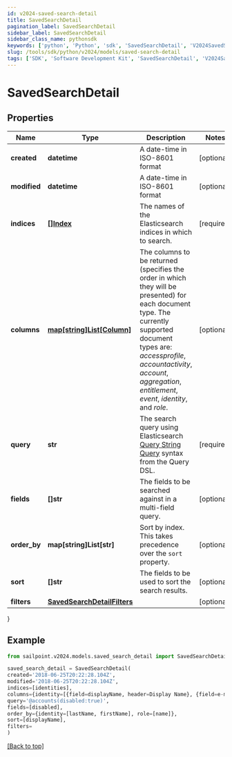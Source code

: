 ```yaml
---
id: v2024-saved-search-detail
title: SavedSearchDetail
pagination_label: SavedSearchDetail
sidebar_label: SavedSearchDetail
sidebar_class_name: pythonsdk
keywords: ['python', 'Python', 'sdk', 'SavedSearchDetail', 'V2024SavedSearchDetail'] 
slug: /tools/sdk/python/v2024/models/saved-search-detail
tags: ['SDK', 'Software Development Kit', 'SavedSearchDetail', 'V2024SavedSearchDetail']
---
```


# SavedSearchDetail


## Properties

Name | Type | Description | Notes
------------ | ------------- | ------------- | -------------
**created** | **datetime** | A date-time in ISO-8601 format | [optional] 
**modified** | **datetime** | A date-time in ISO-8601 format | [optional] 
**indices** | [**[]Index**](index) | The names of the Elasticsearch indices in which to search.  | [required]
**columns** | [**map[string]List[Column]**](list) | The columns to be returned (specifies the order in which they will be presented) for each document type.  The currently supported document types are: _accessprofile_, _accountactivity_, _account_, _aggregation_, _entitlement_, _event_, _identity_, and _role_.  | [optional] 
**query** | **str** | The search query using Elasticsearch [Query String Query](https://www.elastic.co/guide/en/elasticsearch/reference/5.2/query-dsl-query-string-query.html#query-string) syntax from the Query DSL.  | [required]
**fields** | **[]str** | The fields to be searched against in a multi-field query.  | [optional] 
**order_by** | **map[string]List[str]** | Sort by index. This takes precedence over the `sort` property.  | [optional] 
**sort** | **[]str** | The fields to be used to sort the search results.  | [optional] 
**filters** | [**SavedSearchDetailFilters**](saved-search-detail-filters) |  | [optional] 
}

## Example

```python
from sailpoint.v2024.models.saved_search_detail import SavedSearchDetail

saved_search_detail = SavedSearchDetail(
created='2018-06-25T20:22:28.104Z',
modified='2018-06-25T20:22:28.104Z',
indices=[identities],
columns={identity=[{field=displayName, header=Display Name}, {field=e-mail, header=Work Email}]},
query='@accounts(disabled:true)',
fields=[disabled],
order_by={identity=[lastName, firstName], role=[name]},
sort=[displayName],
filters=
)

```
[[Back to top]](#) 

